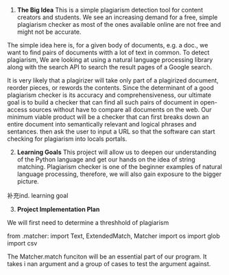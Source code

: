 1. **The Big Idea**
This is a simple plagiarism detection tool for content creators and students. We see an increasing demand for a free, simple plagiarism checker as most of the ones available online are not free and might not be accurate.

The simple idea here is, for a given body of documents, e.g. a doc., we want to find pairs of documents witth a lot of text in common. To detect plagiarism, We are looking at using a natural language processing library along with the search API to search the result pages of a Google search. 

It is very likely that a plagirizer will take only part of a plagirized document, reorder pieces, or rewords the contents.  Since the determinant of a good plagiarism checker is its accuracy and comprehensiveness, our ultimate goal is to build a checker that can find all such pairs of document in open-access sources without have to compare all documents on the web. Our minimum viable product will be a checker that can first breaks down an entire document into semantically relevant and logical phrases and sentances. then ask the user to input a URL so that the software can start checking for plagiarism into locals portals. 

2. **Learning Goals**
This project will allow us to deepen our understanding of the Python language and  get our hands on the idea of string matching. Plagiarism checker is one of the beginner examples of natural language processing, therefore, we will also gain exposure to the bigger picture. 

补充ind. learning goal

3. **Project Implementation Plan**

We will first need to determine a threshhold of plagiarism 

from .matcher: import Text, ExtendedMatch, Matcher
import os
import glob
import csv

The Matcher.match funciton will be an essential part of our program. It takes i nan argument and a group of cases to test the argument against. 

